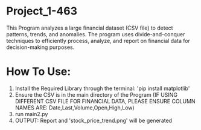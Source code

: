 # Project_1-463

This Program analyzes a large financial dataset (CSV file) to detect patterns, trends, and anomalies. The program uses divide-and-conquer techniques to efficiently process, analyze, and report on financial data for decision-making purposes.

# How To Use:

1. Install the Required Library through the terminal: 'pip install matplotlib'
2. Ensure the CSV is in the main directory of the Program (IF USING DIFFERENT CSV FILE FOR FINANCIAL DATA, PLEASE ENSURE COLUMN NAMES ARE: Date,Last,Volume,Open,High,Low)
3. run main2.py
4. OUTPUT: Report and 'stock_price_trend.png' will be generated
